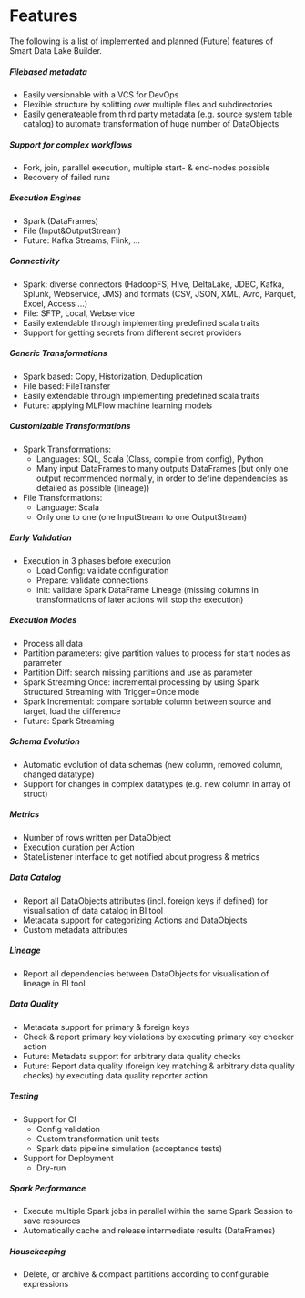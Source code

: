 # Features

The following is a list of implemented and planned (Future) features of Smart Data Lake Builder.

##### Filebased metadata
* Easily versionable with a VCS for DevOps
* Flexible structure by splitting over multiple files and subdirectories
* Easily generateable from third party metadata (e.g. source system table catalog) to automate transformation of huge number of DataObjects

##### Support for complex workflows
* Fork, join, parallel execution, multiple start- & end-nodes possible
* Recovery of failed runs

##### Execution Engines
* Spark (DataFrames)
* File (Input&OutputStream)
* Future: Kafka Streams, Flink, …

##### Connectivity
* Spark: diverse connectors (HadoopFS, Hive, DeltaLake, JDBC, Kafka, Splunk, Webservice, JMS) and formats (CSV, JSON, XML, Avro, Parquet, Excel, Access …)
* File: SFTP, Local, Webservice
* Easily extendable through implementing predefined scala traits
* Support for getting secrets from different secret providers

##### Generic Transformations
* Spark based: Copy, Historization, Deduplication
* File based: FileTransfer
* Easily extendable through implementing predefined scala traits
* Future: applying MLFlow machine learning models

##### Customizable Transformations
* Spark Transformations: 
  * Languages: SQL, Scala (Class, compile from config), Python
  * Many input DataFrames to many outputs DataFrames (but only one output recommended normally, in order to define dependencies as detailed as possible (lineage))
* File Transformations: 
  * Language: Scala
  * Only one to one (one InputStream to one OutputStream)

##### Early Validation
* Execution in 3 phases before execution
  * Load Config: validate configuration
  * Prepare: validate connections
  * Init: validate Spark DataFrame Lineage (missing columns in transformations of later actions will stop the execution)

##### Execution Modes
* Process all data
* Partition parameters: give partition values to process for start nodes as parameter
* Partition Diff: search missing partitions and use as parameter
* Spark Streaming Once: incremental processing by using Spark Structured Streaming with Trigger=Once mode
* Spark Incremental: compare sortable column between source and target, load the difference
* Future: Spark Streaming

##### Schema Evolution
* Automatic evolution of data schemas (new column, removed column, changed datatype)
* Support for changes in complex datatypes (e.g. new column in array of struct)

##### Metrics
* Number of rows written per DataObject
* Execution duration per Action
* StateListener interface to get notified about progress & metrics

##### Data Catalog
* Report all DataObjects attributes (incl. foreign keys if defined) for visualisation of data catalog in BI tool
* Metadata support for categorizing Actions and DataObjects
* Custom metadata attributes

##### Lineage
* Report all dependencies between DataObjects for visualisation of lineage in BI tool

##### Data Quality
* Metadata support for primary & foreign keys
* Check & report primary key violations by executing primary key checker action
* Future: Metadata support for arbitrary data quality checks
* Future: Report data quality (foreign key matching & arbitrary data quality checks) by executing data quality reporter action

##### Testing
* Support for CI
  * Config validation
  * Custom transformation unit tests
  * Spark data pipeline simulation (acceptance tests)
* Support for Deployment
  * Dry-run

##### Spark Performance
* Execute multiple Spark jobs in parallel within the same Spark Session to save resources
* Automatically cache and release intermediate results (DataFrames)

##### Housekeeping
* Delete, or archive & compact partitions according to configurable expressions